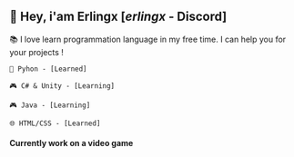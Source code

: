 ## 🔗 Hey, i'am Erlingx [_erlingx_ - Discord]

📚 I love learn programmation language in my free time. I can help you for your projects !

    🐍 Pyhon - [Learned]

    🎮 C# & Unity - [Learning]
    
    🎮 Java - [Learning]

    🌐 HTML/CSS - [Learned]

#### Currently work on a video game 
